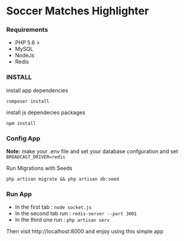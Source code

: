 # Soccer Matches Highlighter

### Requirements

* PHP 5.6 > 
* MySQL
* NodeJs
* Redis



### INSTALL

install app dependencies
``` 
composer install 
```
install js dependecies packages
```
npm install
```

### Config App
**Note:** make your .env file and set your database confguration and set
```BROADCAST_DRIVER=redis```

Run Migrations with Seeds
```
php artisan migrate && php artisan db:seed
```


### Run App

* In the first tab : ``` node socket.js ```
* In the second tab run : ``` redis-server --port 3001 ```
* In the third one run : ``` php artisan serv ```

Then visit http://localhost:8000 and enjoy using this simple app








